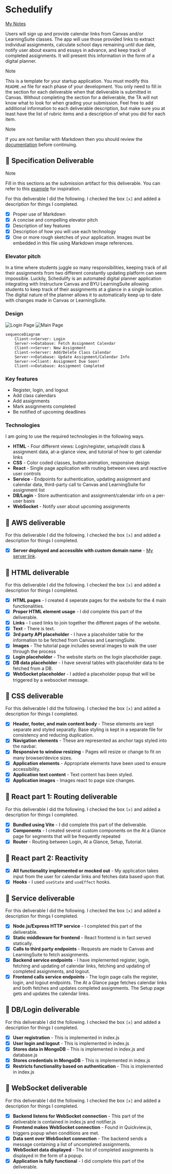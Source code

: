# Schedulify

[My Notes](notes.md)

Users will sign up and provide calendar links from Canvas and/or LearningSuite classes. The app will use those provided links to extract individual assignments, calculate school days remaining until due date, notify user about exams and essays in advance, and keep track of completed assignments. It will present this information in the form of a digital planner.

> [!NOTE]
> This is a template for your startup application. You must modify this `README.md` file for each phase of your development. You only need to fill in the section for each deliverable when that deliverable is submitted in Canvas. Without completing the section for a deliverable, the TA will not know what to look for when grading your submission. Feel free to add additional information to each deliverable description, but make sure you at least have the list of rubric items and a description of what you did for each item.

> [!NOTE]
> If you are not familiar with Markdown then you should review the [documentation](https://docs.github.com/en/get-started/writing-on-github/getting-started-with-writing-and-formatting-on-github/basic-writing-and-formatting-syntax) before continuing.

## 🚀 Specification Deliverable

> [!NOTE]
> Fill in this sections as the submission artifact for this deliverable. You can refer to this [example](https://github.com/webprogramming260/startup-example/blob/main/README.md) for inspiration.

For this deliverable I did the following. I checked the box `[x]` and added a description for things I completed.

- [x] Proper use of Markdown
- [x] A concise and compelling elevator pitch
- [x] Description of key features
- [x] Description of how you will use each technology
- [x] One or more rough sketches of your application. Images must be embedded in this file using Markdown image references.

### Elevator pitch

In a time where students juggle so many responsibilities, keeping track of all their assignments from two different constantly updating platform can seem impossible. Luckily, Schedulify is an automated digital planner application integrating with Instructure Canvas and BYU LearningSuite allowing students to keep track of their assignments at a glance in a single location. The digital nature of the planner allows it to automatically keep up to date with changes made in Canvas or LearningSuite.

### Design

![Login Page](Login.svg)
![Main Page](AtAGlance.svg)

```mermaid
sequenceDiagram
    Client->>Server: Login
    Server->>Database: Fetch Assignment Calendar
    Client->>Server: New Assignment
    Client->>Server: Add/Delete Class Calendar
    Server->>Database: Update Assignment/Calendar Info
    Server->>Client: Assignment Due Soon!
    Client->>Database: Assignment Completed
```

### Key features

- Register, login, and logout
- Add class calendars
- Add assignments
- Mark assignments completed
- Be notified of upcoming deadlines

### Technologies

I am going to use the required technologies in the following ways.

- **HTML** - Four different views: Login/register, setup/edit class & assignment data, at-a-glance view, and tutorial of how to get calendar links
- **CSS** - Color coded classes, button animation, responsive design
- **React** - Single page application with routing between views and reactive user controls
- **Service** - Endpoints for authentication, updating assignment and calendar data, third-party call to Canvas and LearningSuite for assignment list
- **DB/Login** - Store authentication and assignment/calendar info on a per-user basis
- **WebSocket** - Notify user about upcoming assignments

## 🚀 AWS deliverable

For this deliverable I did the following. I checked the box `[x]` and added a description for things I completed.

- [x] **Server deployed and accessible with custom domain name** - [My server link](https://danielmchristiansen.xyz).

## 🚀 HTML deliverable

For this deliverable I did the following. I checked the box `[x]` and added a description for things I completed.

- [x] **HTML pages** - I created 4 seperate pages for the website for the 4 main functionalities.
- [x] **Proper HTML element usage** - I did complete this part of the deliverable.
- [x] **Links** - I used links to join together the different pages of the website.
- [x] **Text** - There is text.
- [x] **3rd party API placeholder** - I have a placeholder table for the information to be fetched from Canvas and LearningSuite.
- [x] **Images** - The tutorial page includes several images to walk the user through the process
- [x] **Login placeholder** - The website starts on the login placeholder page.
- [x] **DB data placeholder** - I have several tables with placeholder data to be fetched from a DB.
- [x] **WebSocket placeholder** - I added a placeholder popup that will be triggered by a websocket message.

## 🚀 CSS deliverable

For this deliverable I did the following. I checked the box `[x]` and added a description for things I completed.

- [x] **Header, footer, and main content body** - These elements are kept separate and styled separatly. Base styling is kept in a separate file for consistency and reducing duplication.
- [x] **Navigation elements** - These are represented as anchor tags styled into the navbar.
- [x] **Responsive to window resizing** - Pages will resize or change to fit on many browser/device sizes.
- [x] **Application elements** - Appropriate elements have been used to ensure accessibility.
- [x] **Application text content** - Text content has been styled.
- [x] **Application images** - Images react to page size changes.

## 🚀 React part 1: Routing deliverable

For this deliverable I did the following. I checked the box `[x]` and added a description for things I completed.

- [x] **Bundled using Vite** - I did complete this part of the deliverable.
- [x] **Components** - I created several custom components on the At a Glance page for segments that will be frequently repeated
- [x] **Router** - Routing between Login, At a Glance, Setup, Tutorial.

## 🚀 React part 2: Reactivity

- [x] **All functionality implemented or mocked out** - My application takes input from the user for calendar links and fetches data based upon that.
- [x] **Hooks** - I used `useState` and `useEffect` hooks.

## 🚀 Service deliverable

For this deliverable I did the following. I checked the box `[x]` and added a description for things I completed.

- [x] **Node.js/Express HTTP service** - I completed this part of the deliverable.
- [x] **Static middleware for frontend** - React frontend is in fact served statically.
- [x] **Calls to third party endpoints** - Requests are made to Canvas and LearningSuite to fetch assignments.
- [x] **Backend service endpoints** - I have implemented register, login, fetching and updating of calendar links, fetching and updating of completed assignments, and logout.
- [x] **Frontend calls service endpoints** - The login page calls the register, login, and logout endpoints. The At a Glance page fetches calendar links and both fetches and updates completed assignments. The Setup page gets and updates the calendar links.

## 🚀 DB/Login deliverable

For this deliverable I did the following. I checked the box `[x]` and added a description for things I completed.

- [x] **User registration** - This is implemented in index.js
- [x] **User login and logout** - This is implemented in index.js
- [x] **Stores data in MongoDB** - This is implemented in index.js and database.js
- [x] **Stores credentials in MongoDB** - This is implemented in index.js
- [x] **Restricts functionality based on authentication** - This is implemented in index.js

## 🚀 WebSocket deliverable

For this deliverable I did the following. I checked the box `[x]` and added a description for things I completed.

- [x] **Backend listens for WebSocket connection** - This part of the deliverable is contained in index.js and notifier.js
- [x] **Frontend makes WebSocket connection** - Found in Quickview.js, triggers popup when conditions are met.
- [x] **Data sent over WebSocket connection** - The backend sends a message containing a list of uncompleted assignments.
- [x] **WebSocket data displayed** - The list of completed assignments is displayed in the form of a popup.
- [x] **Application is fully functional** - I did complete this part of the deliverable.

